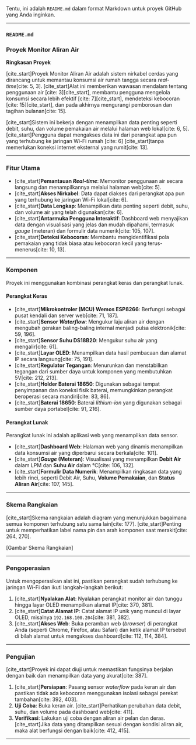 Tentu, ini adalah `README.md` dalam format Markdown untuk proyek GitHub yang Anda inginkan.

---

### `README.md`

### Proyek Monitor Aliran Air

**Ringkasan Proyek**

[cite_start]Proyek Monitor Aliran Air adalah sistem nirkabel cerdas yang dirancang untuk memantau konsumsi air rumah tangga secara *real-time*[cite: 5, 3]. [cite_start]Alat ini memberikan wawasan mendalam tentang penggunaan air [cite: 3][cite_start], membantu pengguna mengelola konsumsi secara lebih efektif [cite: 7][cite_start], mendeteksi kebocoran [cite: 15][cite_start], dan pada akhirnya mengurangi pemborosan dan tagihan bulanan[cite: 15].

[cite_start]Sistem ini bekerja dengan menampilkan data penting seperti debit, suhu, dan volume pemakaian air melalui halaman web lokal[cite: 6, 5]. [cite_start]Pengguna dapat mengakses data ini dari perangkat apa pun yang terhubung ke jaringan Wi-Fi rumah [cite: 6] [cite_start]tanpa memerlukan koneksi internet eksternal yang rumit[cite: 13].

---

### Fitur Utama

* [cite_start]**Pemantauan *Real-time***: Memonitor penggunaan air secara langsung dan menampilkannya melalui halaman web[cite: 5].
* [cite_start]**Akses Nirkabel**: Data dapat diakses dari perangkat apa pun yang terhubung ke jaringan Wi-Fi lokal[cite: 6].
* [cite_start]**Data Lengkap**: Menampilkan data penting seperti debit, suhu, dan volume air yang telah digunakan[cite: 6].
* [cite_start]**Antarmuka Pengguna Interaktif**: Dashboard web menyajikan data dengan visualisasi yang jelas dan mudah dipahami, termasuk *gauge* (meteran) dan formulir data numerik[cite: 105, 107].
* [cite_start]**Deteksi Kebocoran**: Membantu mengidentifikasi pola pemakaian yang tidak biasa atau kebocoran kecil yang terus-menerus[cite: 10, 13].

---

### Komponen

Proyek ini menggunakan kombinasi perangkat keras dan perangkat lunak.

#### Perangkat Keras

* [cite_start]**Mikrokontroler (MCU) Wemos ESP8266**: Berfungsi sebagai pusat kendali dan server web[cite: 71, 187].
* [cite_start]**Sensor *Waterflow***: Mengukur laju aliran air dengan mengubah gerakan baling-baling internal menjadi pulsa elektronik[cite: 59, 196].
* [cite_start]**Sensor Suhu DS18B20**: Mengukur suhu air yang mengalir[cite: 61].
* [cite_start]**Layar OLED**: Menampilkan data hasil pembacaan dan alamat IP secara langsung[cite: 75, 191].
* [cite_start]**Regulator Tegangan**: Menurunkan dan menstabilkan tegangan dari sumber daya untuk komponen yang membutuhkan 5V[cite: 212, 213].
* [cite_start]**Holder Baterai 18650**: Digunakan sebagai tempat penyimpanan dan koneksi fisik baterai, memungkinkan perangkat beroperasi secara mandiri[cite: 83, 86].
* [cite_start]**Baterai 18650**: Baterai *lithium-ion* yang digunakan sebagai sumber daya portabel[cite: 91, 216].

#### Perangkat Lunak

Perangkat lunak ini adalah aplikasi web yang menampilkan data sensor.

* [cite_start]**Dashboard Web**: Halaman web yang dinamis menampilkan data konsumsi air yang diperbarui secara berkala[cite: 101].
* [cite_start]***Gauge* (Meteran)**: Visualisasi yang menampilkan **Debit Air** dalam LPM dan **Suhu Air** dalam °C[cite: 106, 132].
* [cite_start]**Formulir Data Numerik**: Menampilkan ringkasan data yang lebih rinci, seperti Debit Air, Suhu, **Volume Pemakaian**, dan **Status Aliran Air**[cite: 107, 145].

---

### Skema Rangkaian

[cite_start]Skema rangkaian adalah diagram yang menunjukkan bagaimana semua komponen terhubung satu sama lain[cite: 177]. [cite_start]Penting untuk memperhatikan label nama pin dan arah komponen saat merakit[cite: 264, 270].

[Gambar Skema Rangkaian]

---

### Pengoperasian

Untuk mengoperasikan alat ini, pastikan perangkat sudah terhubung ke jaringan Wi-Fi dan ikuti langkah-langkah berikut:

1.  [cite_start]**Nyalakan Alat**: Nyalakan perangkat monitor air dan tunggu hingga layar OLED menampilkan alamat IP[cite: 370, 381].
2.  [cite_start]**Catat Alamat IP**: Catat alamat IP unik yang muncul di layar OLED, misalnya `192.168.100.204`[cite: 381, 382].
3.  [cite_start]**Akses Web**: Buka peramban web (*browser*) di perangkat Anda (seperti Chrome, Firefox, atau Safari) dan ketik alamat IP tersebut di bilah alamat untuk mengakses dashboard[cite: 112, 114, 384].

---

### Pengujian

[cite_start]Proyek ini dapat diuji untuk memastikan fungsinya berjalan dengan baik dan menampilkan data yang akurat[cite: 387].

1.  [cite_start]**Persiapan**: Pasang sensor *waterflow* pada keran air dan pastikan tidak ada kebocoran menggunakan isolasi sebagai perekat tambahan[cite: 392, 403].
2.  **Uji Coba**: Buka keran air. [cite_start]Perhatikan perubahan data debit, suhu, dan volume pada dashboard web[cite: 411].
3.  **Verifikasi**: Lakukan uji coba dengan aliran air pelan dan deras. [cite_start]Jika data yang ditampilkan sesuai dengan kondisi aliran air, maka alat berfungsi dengan baik[cite: 412, 415].

---
